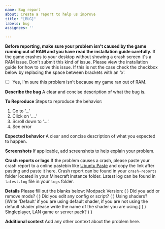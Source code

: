 ```yaml
---
name: Bug report
about: Create a report to help us improve
title: "[BUG]"
labels: bug
assignees: ''

---
```


**Before reporting, make sure your problem isn't caused by the game running out of RAM and you have read the installation guide carefully.**
If the game crashes to your desktop without showing a crash screen it's a RAM issue. Don't submit this kind of issue. Please view the installation guide for how to solve this issue. 
If this is not the case check the checkbox below by replacing the space between brackets with an 'x'.
 - [ ] Yes, I'm sure this problem isn't because my game ran out of RAM.

**Describe the bug**
A clear and concise description of what the bug is.

**To Reproduce**
Steps to reproduce the behavior:
1. Go to '...'
2. Click on '....'
3. Scroll down to '....'
4. See error

**Expected behavior**
A clear and concise description of what you expected to happen.

**Screenshots**
If applicable, add screenshots to help explain your problem.

**Crash reports or logs**
If the problem causes a crash, please paste your crash report to a online pastebin like [Ubuntu Paste](https://paste.ubuntu.com/) and copy the link after pasting and paste it here. Crash report can be found in your `crash-reports` folder located in your Minecraft instance folder.
Latest log can be found in `latest.log` file in your `logs` folder.

**Details**
Please fill out the blanks below:
Modpack Version: (  )
Did you add or remove mods? (  )
Did you edit any config or script? (  )
Using shaders? [Write 'Default' if you are using default shader, if you are not using the default shader please write the name of the shader you are using.]  (  )
Singleplayer, LAN game or server pack? (  )

**Additional context**
Add any other context about the problem here.

